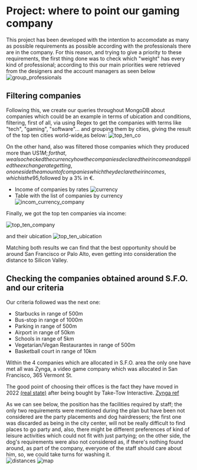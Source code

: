 # Project: where to point our gaming company

  This project has been developed with the intention to accomodate as many as possible requirements as possible according with the professionals there are in the company. For this reason, and trying to give a priority to these requirements, the first thing done was to check which "weight" has every kind of professional; according to this our main priorities were retrieved from the designers and the account managers as seen below
![group_professionals](/pics/group_prof.jpg)

## Filtering companies

  Following this, we create our queries throughout MongoDB about companies which could be an example in terms of ubication and conditions, filtering, first of all, via using Regex to get the companies with terms like "tech", "gaming", "software"... and grouping them by cities, giving the result of the top ten cities world-wide,as below:
![top_ten_co](/pics/city_comp.png)

  On the other hand, also was filtered those companies which they produced more than US$1M; for that, we also checked the currency how the companies declared their income and applied the exchange rate getting, on one side the amount of companies which they declare their incomes, which is the 95% in US$,followed by a 3% in €.
- Income of companies by rates
![currency](/pics/co_income.png)
- Table with the list of companies by currency
![incom_currency_company](/pics/comp_incom_currency.png)

Finally, we got the top ten companies via income:

![top_ten_company](/pics/top_ten_co.png)

and their ubication
![top_ten_ubication](/pics/top_ten_city.png)

  Matching both results we can find that the best opportunity should be around San Francisco or Palo Alto, even getting into consideration the distance to Silicon Valley.
  
## Checking the companies obtained around S.F.O. and our criteria

  Our criteria followed was the next one:
 - Starbucks in range of 500m
 - Bus-stop in range of 1000m
 - Parking in range of 500m
 - Airport in range of 50km
 - Schools in range of 5km
 - Vegetarian/Vegan Restaurantes in range of 500m
 - Basketball court in range of 10km
 
  Within the 4 companies which are allocated in S.F.O. area the only one have met all was Zynga, a video game company which was allocated in San Francisco, 365 Vermont St.
  
  The good point of choosing their offices is the fact they have moved in 2022 [(real state)]("https://myelisting.com/listing/258300/365-vermont-street-san-francisco-ca-94103/") after being bought by Take-Tow Interactive.
  [Zynga ref]("https://en.wikipedia.org/wiki/Zynga#:~:text=Zynga%20began%20trading%20on%20NASDAQ,plays%20Zynga%27s%20games%20every%20month.")
  
  As we can see below, the position has the facilities required by staff; the only two requirements were mentioned during the plan but have been not considered are the party placements and dog hairdressers; the first one was discarded as being in the city center, will not be really difficult to find places to go party and, also, there might be different preferences of kind of leisure activities which could not fit with just partying; on the other side, the dog's requirements were also not considered as, if there's nothing found around, as part of the company, everyone of the staff should care about him, so, we could take turns for washing it.  
  ![distances](/pics/distances.png)
  ![map](/pics/map.png)
  
